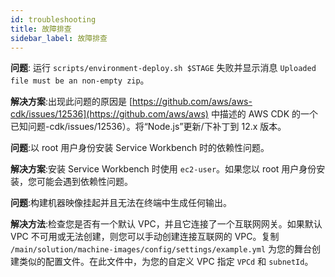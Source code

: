 ```yaml
---
id: troubleshooting
title: 故障排查
sidebar_label: 故障排查
---
```


**问题**: 运行 `scripts/environment-deploy.sh $STAGE` 失败并显示消息 `Uploaded file must be an non-empty zip`。

**解决方案**:出现此问题的原因是 [https://github.com/aws/aws-cdk/issues/12536](https://github.com/aws/aws) 中描述的 AWS CDK 的一个已知问题-cdk/issues/12536）。将“Node.js”更新/下补丁到 12.x 版本。

**问题**:以 root 用户身份安装 Service Workbench 时的依赖性问题。

**解决方案**:安装 Service Workbench 时使用 `ec2-user`。如果您以 root 用户身份安装，您可能会遇到依赖性问题。

**问题**:构建机器映像挂起并且无法在终端中生成任何输出。

**解决方法**:检查您是否有一个默认 VPC，并且它连接了一个互联网网关。如果默认 VPC 不可用或无法创建，则您可以手动创建连接互联网的 VPC。复制 `/main/solution/machine-images/config/settings/example.yml` 为您的舞台创建类似的配置文件。在此文件中，为您的自定义 VPC 指定 `VPCd` 和 `subnetId`。